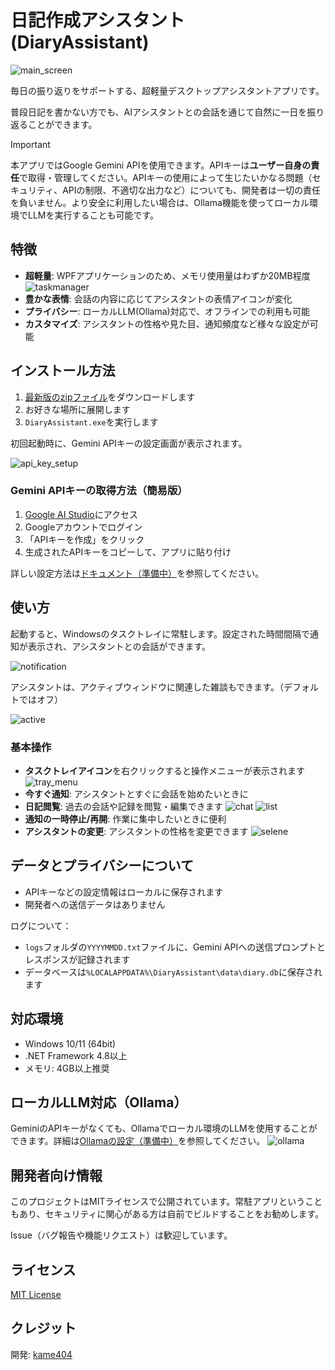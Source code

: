 # 日記作成アシスタント (DiaryAssistant)

![main_screen](https://github.com/user-attachments/assets/9620a7b6-6346-40b2-8699-a4d3da4a3fe2)

毎日の振り返りをサポートする、超軽量デスクトップアシスタントアプリです。

普段日記を書かない方でも、AIアシスタントとの会話を通じて自然に一日を振り返ることができます。

> [!IMPORTANT]
> 本アプリではGoogle Gemini APIを使用できます。APIキーは**ユーザー自身の責任**で取得・管理してください。APIキーの使用によって生じたいかなる問題（セキュリティ、APIの制限、不適切な出力など）についても、開発者は一切の責任を負いません。より安全に利用したい場合は、Ollama機能を使ってローカル環境でLLMを実行することも可能です。

## 特徴

- **超軽量**: WPFアプリケーションのため、メモリ使用量はわずか20MB程度
![taskmanager](https://github.com/user-attachments/assets/0178def7-8f57-4a33-a24b-981cf1b61739)
- **豊かな表情**: 会話の内容に応じてアシスタントの表情アイコンが変化
- **プライバシー**: ローカルLLM(Ollama)対応で、オフラインでの利用も可能
- **カスタマイズ**: アシスタントの性格や見た目、通知頻度など様々な設定が可能

## インストール方法

1. [最新版のzipファイル](https://github.com/)をダウンロードします
2. お好きな場所に展開します
3. `DiaryAssistant.exe`を実行します

初回起動時に、Gemini APIキーの設定画面が表示されます。

![api_key_setup](https://github.com/user-attachments/assets/b64ae501-2f5b-4205-9d2d-a2c12ceae53b)


### Gemini APIキーの取得方法（簡易版）

1. [Google AI Studio](https://ai.google.dev/gemini-api/docs/api-key?&hl=ja)にアクセス
2. Googleアカウントでログイン
3. 「APIキーを作成」をクリック
4. 生成されたAPIキーをコピーして、アプリに貼り付け

詳しい設定方法は[ドキュメント（準備中）](https://github.com/)を参照してください。

## 使い方

起動すると、Windowsのタスクトレイに常駐します。設定された時間間隔で通知が表示され、アシスタントとの会話ができます。

![notification](https://github.com/user-attachments/assets/38169e8b-74a0-40b6-9c27-6a44a742366f)

アシスタントは、アクティブウィンドウに関連した雑談もできます。（デフォルトではオフ）

![active](https://github.com/user-attachments/assets/e3e0dc73-74ae-4306-9427-b357392b906e)

### 基本操作

- **タスクトレイアイコン**を右クリックすると操作メニューが表示されます
![tray_menu](https://github.com/user-attachments/assets/2ee676f1-152d-46c4-8027-bdbb2989ec53)
- **今すぐ通知**: アシスタントとすぐに会話を始めたいときに
- **日記閲覧**: 過去の会話や記録を閲覧・編集できます
![chat](https://github.com/user-attachments/assets/d311a6cc-ae47-4ac4-977c-03c3194e03f9)
![list](https://github.com/user-attachments/assets/5eccaf30-cf37-408e-a555-ed47bc75c343)  
- **通知の一時停止/再開**: 作業に集中したいときに便利
- **アシスタントの変更**: アシスタントの性格を変更できます
![selene](https://github.com/user-attachments/assets/d74330d2-c8bf-469f-97d8-9dc36686dbd5)

## データとプライバシーについて

- APIキーなどの設定情報はローカルに保存されます
- 開発者への送信データはありません

ログについて：
- `logs`フォルダの`YYYYMMDD.txt`ファイルに、Gemini APIへの送信プロンプトとレスポンスが記録されます
- データベースは`%LOCALAPPDATA%\DiaryAssistant\data\diary.db`に保存されます

## 対応環境

- Windows 10/11 (64bit)
- .NET Framework 4.8以上
- メモリ: 4GB以上推奨

## ローカルLLM対応（Ollama）

GeminiのAPIキーがなくても、Ollamaでローカル環境のLLMを使用することができます。詳細は[Ollamaの設定（準備中）](https://github.com/)を参照してください。
![ollama](https://github.com/user-attachments/assets/bc7d2dbf-52a3-4282-9b3e-0d23d7d95f07)

## 開発者向け情報

このプロジェクトはMITライセンスで公開されています。常駐アプリということもあり、セキュリティに関心がある方は自前でビルドすることをお勧めします。

Issue（バグ報告や機能リクエスト）は歓迎しています。

## ライセンス

[MIT License](LICENSE)

## クレジット

開発: [kame404](https://kame404.com)
